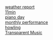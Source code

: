 
[weather report](post/weatherreport.md)<br>
[11min](post/11min.md)<br>
[piano day](post/pianoday.md)<br>
[monthly performance](post/mf.md)<br>
[howling](post/howling.md)<br>
[Transparent Music](post/tm.md)<br>


